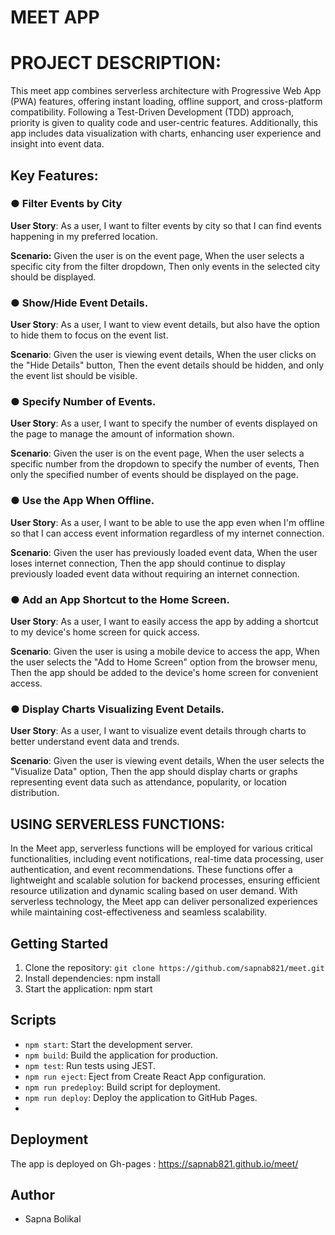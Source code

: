 # MEET APP

# PROJECT DESCRIPTION:
This meet app combines serverless architecture with Progressive Web App (PWA) features, offering instant loading, offline support, and cross-platform compatibility. Following a Test-Driven Development (TDD) approach, priority is given to quality code and user-centric features. Additionally, this app includes data visualization with charts, enhancing user experience and insight into event data.

## Key Features:
### ● Filter Events by City
**User Story**: As a user, I want to filter events by city so that I can find events happening in my preferred location.

**Scenario:**
Given the user is on the event page, When the user selects a specific city from the filter dropdown,  Then only events in the selected city should be displayed.

### ● Show/Hide Event Details. 
**User Story**: As a user, I want to view event details, but also have the option to hide them to focus on the event list.

**Scenario**:
Given the user is viewing event details, When the user clicks on the "Hide Details" button, Then the event details should be hidden, and only the event list should be visible.

### ● Specify Number of Events. 
**User Story**: As a user, I want to specify the number of events displayed on the page to manage the amount of information shown.

**Scenario**:
Given the user is on the event page, When the user selects a specific number from the dropdown to specify the number of events, Then only the specified number of events should be displayed on the page.


### ● Use the App When Offline. 
**User Story**: As a user, I want to be able to use the app even when I'm offline so that I can access event information regardless of my internet connection.

**Scenario**:
Given the user has previously loaded event data, When the user loses internet connection, Then the app should continue to display previously loaded event data without requiring an internet connection.

### ● Add an App Shortcut to the Home Screen. 
**User Story**: As a user, I want to easily access the app by adding a shortcut to my device's home screen for quick access.

**Scenario**:
Given the user is using a mobile device to access the app, When the user selects the "Add to Home Screen" option from the browser menu, Then the app should be added to the device's home screen for convenient access.

### ● Display Charts Visualizing Event Details.
**User Story**: As a user, I want to visualize event details through charts to better understand event data and trends.

**Scenario**:
Given the user is viewing event details, When the user selects the "Visualize Data" option, Then the app should display charts or graphs representing event data such as attendance, popularity, or location distribution.

## USING SERVERLESS FUNCTIONS:
In the Meet app, serverless functions will be employed for various critical functionalities, including event notifications, real-time data processing, user authentication, and event recommendations. These functions offer a lightweight and scalable solution for backend processes, ensuring efficient resource utilization and dynamic scaling based on user demand. With serverless technology, the Meet app can deliver personalized experiences while maintaining cost-effectiveness and seamless scalability.

## Getting Started
1. Clone the repository: `git clone https://github.com/sapnab821/meet.git`
2. Install dependencies: npm install
3. Start the application: npm start

## Scripts
- `npm start`: Start the development server.
- `npm build`: Build the application for production.
- `npm test`: Run tests using JEST.
- `npm run eject`: Eject from Create React App configuration.
- `npm run predeploy`: Build script for deployment.
- `npm run deploy`: Deploy the application to GitHub Pages.
- 
## Deployment
The app is deployed on Gh-pages : https://sapnab821.github.io/meet/

## Author
- Sapna Bolikal
